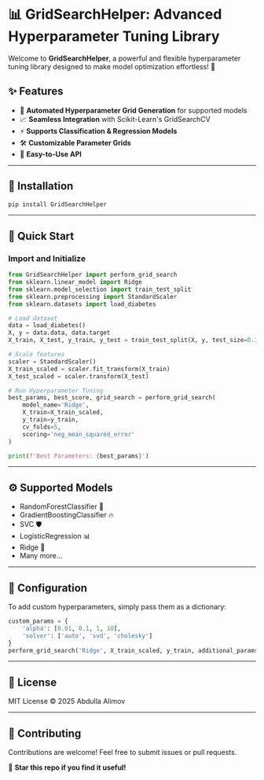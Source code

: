 # 📊 GridSearchHelper: Advanced Hyperparameter Tuning Library

Welcome to **GridSearchHelper**, a powerful and flexible hyperparameter tuning library designed to make model optimization effortless! 🚀

## ✨ Features

- 🔄 **Automated Hyperparameter Grid Generation** for supported models
- 📈 **Seamless Integration** with Scikit-Learn's GridSearchCV
- ⚡ **Supports Classification & Regression Models**
- 🛠️ **Customizable Parameter Grids**
- 🎯 **Easy-to-Use API**

---

## 📌 Installation

```bash
pip install GridSearchHelper
```

---

## 🚀 Quick Start

### Import and Initialize

```python
from GridSearchHelper import perform_grid_search
from sklearn.linear_model import Ridge
from sklearn.model_selection import train_test_split
from sklearn.preprocessing import StandardScaler
from sklearn.datasets import load_diabetes

# Load dataset
data = load_diabetes()
X, y = data.data, data.target
X_train, X_test, y_train, y_test = train_test_split(X, y, test_size=0.3, random_state=42)

# Scale features
scaler = StandardScaler()
X_train_scaled = scaler.fit_transform(X_train)
X_test_scaled = scaler.transform(X_test)

# Run Hyperparameter Tuning
best_params, best_score, grid_search = perform_grid_search(
    model_name='Ridge',
    X_train=X_train_scaled,
    y_train=y_train,
    cv_folds=5,
    scoring='neg_mean_squared_error'
)

print(f'Best Parameters: {best_params}')
```

---

## ⚙️ Supported Models

- RandomForestClassifier 🌲
- GradientBoostingClassifier 🔥
- SVC 🛡️
- LogisticRegression 📊
- Ridge 📏
- Many more...

---

## 🔧 Configuration

To add custom hyperparameters, simply pass them as a dictionary:

```python
custom_params = {
    'alpha': [0.01, 0.1, 1, 10],
    'solver': ['auto', 'svd', 'cholesky']
}
perform_grid_search('Ridge', X_train_scaled, y_train, additional_params=custom_params)
```

---

## 📜 License

MIT License © 2025 Abdulla Alimov

---

## 🤝 Contributing

Contributions are welcome! Feel free to submit issues or pull requests.

🌟 **Star this repo if you find it useful!**


